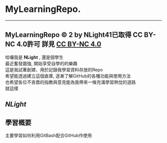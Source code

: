 # MyLearningRepo.
---
MyLearningRepo © 2 by NLight41已取得 CC BY-NC 4.0許可
詳見 [CC BY-NC 4.0](https://creativecommons.org/licenses/by-nc/4.0/?ref=chooser-v1)
---
哈囉我是 **NLight** , 還是個學生  
最近奮發圖強, 開始享受自學的的樂趣  
這是我試著創建、用於記錄我學習資料存放的Repo  
希望能透過建立這個倉庫, 逐漸了解GitHub的各種功能與使用方法  
也希望各位不吝嗇的指教與意見能為我帶來一條充滿學習熱忱的道路  
就這樣  
  
 *NLight*  
---

## 學習概要
主要學習如何利用GitBash配合GitHub作使用
